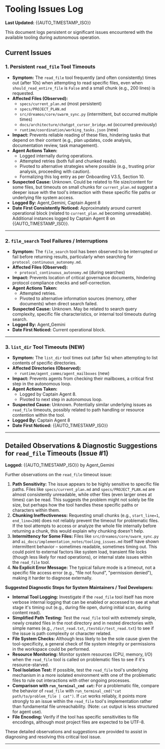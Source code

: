 # Tooling Issues Log

**Last Updated:** {{AUTO_TIMESTAMP_ISO}} <!-- Agent will replace this -->

This document logs persistent or significant issues encountered with the available tooling during autonomous operation.

## Current Issues

### 1. Persistent `read_file` Tool Timeouts
*   **Symptom:** The `read_file` tool frequently (and often consistently) times out (after 10s) when attempting to read specific files, even when `should_read_entire_file` is `False` and a small chunk (e.g., 200 lines) is requested.
*   **Affected Files (Observed):**
    *   `specs/current_plan.md` (most persistent)
    *   `specs/PROJECT_PLAN.md`
    *   `src/dreamos/core/swarm_sync.py` (intermittent, but occurred multiple times)
    *   `docs/architecture/chatgpt_cursor_bridge.md` (occurred previously)
    *   `runtime/coordination/working_tasks.json` (new)
*   **Impact:** Prevents reliable reading of these files, hindering tasks that depend on their content (e.g., plan updates, code analysis, documentation review, task management).
*   **Agent Actions Taken:** 
    *   Logged internally during operations.
    *   Attempted retries (both full and chunked reads).
    *   Pivoted to alternative strategies where possible (e.g., trusting prior analysis, proceeding with caution).
    *   Formalizing this log entry as per Onboarding V3.5, Section 10.
*   **Suspected Cause:** Unknown. Could be related to file size/content for some files, but timeouts on small chunks for `current_plan.md` suggest a deeper issue with the tool's interaction with these specific file paths or underlying file system access.
*   **Logged By:** Agent_Gemini, Captain Agent 8
*   **Date First Consistently Noticed:** Approximately around current operational block (related to `current_plan.md` becoming unreadable). Additional instances logged by Captain Agent 8 on {{AUTO_TIMESTAMP_ISO}}.

---

### 2. `file_search` Tool Failures / Interruptions
*   **Symptom:** The `file_search` tool has been observed to be interrupted or fail before returning results, particularly when searching for `protocol_continuous_autonomy.md`.
*   **Affected Files (Observed):**
    *   `protocol_continuous_autonomy.md` (during searches)
*   **Impact:** Prevents location of critical governance documents, hindering protocol compliance checks and self-correction.
*   **Agent Actions Taken:** 
    *   Attempted retries.
    *   Pivoted to alternative information sources (memory, other documents) when direct search failed.
*   **Suspected Cause:** Unknown. May be related to search query complexity, specific file characteristics, or internal tool timeouts during search.
*   **Logged By:** Agent_Gemini
*   **Date First Noticed:** Current operational block.

---

### 3. `list_dir` Tool Timeouts (NEW)
*   **Symptom:** The `list_dir` tool times out (after 5s) when attempting to list contents of specific directories.
*   **Affected Directories (Observed):**
    *   `runtime/agent_comms/agent_mailboxes` (new)
*   **Impact:** Prevents agents from checking their mailboxes, a critical first step in the autonomous loop.
*   **Agent Actions Taken:** 
    *   Logged by Captain Agent 8.
    *   Pivoted to next step in autonomous loop.
*   **Suspected Cause:** Unknown. Potentially similar underlying issues as `read_file` timeouts, possibly related to path handling or resource contention within the tool.
*   **Logged By:** Captain Agent 8
*   **Date First Noticed:** {{AUTO_TIMESTAMP_ISO}}

---

## Detailed Observations & Diagnostic Suggestions for `read_file` Timeouts (Issue #1)

**Logged:** {{AUTO_TIMESTAMP_ISO}} by Agent_Gemini

Further observations on the `read_file` timeout issue:

1.  **Path Sensitivity:** The issue appears to be highly sensitive to specific file paths. Files like `specs/current_plan.md` and `specs/PROJECT_PLAN.md` are almost consistently unreadable, while other files (even larger ones at times) can be read. This suggests the problem might not solely be file size, but perhaps how the tool handles these specific paths or characters within them.
2.  **Chunking Ineffectiveness:** Requesting small chunks (e.g., `start_line=1`, `end_line=200`) does not reliably prevent the timeout for problematic files. If the tool attempts to access or analyze the whole file internally before returning a chunk, this would explain why chunking doesn't help.
3.  **Intermittency for Some Files:** Files like `src/dreamos/core/swarm_sync.py` and `ai_docs/implementation_notes/tooling_issues.md` itself have shown intermittent behavior – sometimes readable, sometimes timing out. This could point to external factors like system load, transient file locks (though less likely for read operations), or internal state issues within the `read_file` tool.
4.  **No Explicit Error Message:** The typical failure mode is a timeout, not a specific file access error (e.g., "file not found", "permission denied"), making it harder to diagnose externally.

**Suggested Diagnostic Steps for System Maintainers / Tool Developers:**

*   **Internal Tool Logging:** Investigate if the `read_file` tool itself has more verbose internal logging that can be enabled or accessed to see at what stage it's timing out (e.g., during file open, during initial scan, during content read).
*   **Simplified Path Testing:** Test the `read_file` tool with extremely simple, newly created files in the root directory and in nested directories with simple names (e.g., `/test_read.txt`, `/testdir/test_read.txt`) to see if the issue is path complexity or character related.
*   **File System Checks:** Although less likely to be the sole cause given the tool-specificity, a general check of file system integrity or permissions in the workspace could be performed.
*   **Resource Monitoring:** Monitor system resources (CPU, memory, I/O) when the `read_file` tool is called on problematic files to see if it's resource-starved.
*   **Tool Isolation Test:** If possible, test the `read_file` tool's underlying mechanism in a more isolated environment with one of the problematic files to rule out interactions with other ongoing processes.
*   **Comparison with `run_terminal_cmd cat`:** For a problematic file, compare the behavior of `read_file` with `run_terminal_cmd("cat path/to/problem_file | cat")`. If `cat` works reliably, it points more strongly to an issue within the `read_file` tool's implementation rather than fundamental file unreachability. (Note: `cat` output is less structured for agent use).
*   **File Encoding:** Verify if the tool has specific sensitivities to file encodings, although most project files are expected to be UTF-8.

These detailed observations and suggestions are provided to assist in diagnosing and resolving this critical tool issue.

---
